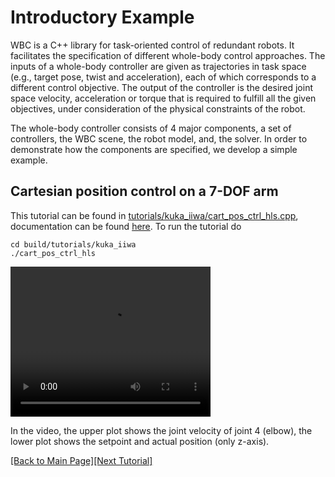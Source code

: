 # Introductory Example

WBC is a C++ library for task-oriented control of redundant robots. It facilitates the specification of different whole-body control approaches. The inputs of a whole-body controller are given as trajectories in task space (e.g., target pose, twist and acceleration), each of which corresponds to a different control objective. The output of the controller is the desired joint space velocity, acceleration or torque that is required to fulfill all the given objectives, under consideration of the physical constraints of the robot.

The whole-body controller consists of 4 major components, a set of controllers, the WBC scene, the robot model, and, the solver. 
In order to demonstrate how the components are specified, we develop a simple example.

## Cartesian position control on a 7-DOF arm

This tutorial can be found in [tutorials/kuka_iiwa/cart_pos_ctrl_hls.cpp](https://github.com/ARC-OPT/wbc/blob/master/tutorials/kuka_iiwa/cart_pos_ctrl_hls.cpp), documentation can be found [here](https://arc-opt.github.io/wbc/cart__pos__ctrl__hls_8cpp.html). To run the tutorial do
```
cd build/tutorials/kuka_iiwa
./cart_pos_ctrl_hls
```


<video width="320" height="240" controls>
   <source type="video/mp4"  src="https://raw.githubusercontent.com/ARC-OPT/ARC-OPT/master/videos/tutorial_01.mp4"/>
</video>


In the video, the upper plot shows the joint velocity of joint 4 (elbow), the lower plot shows the setpoint and actual position (only z-axis).

[[Back to Main Page]](https://arc-opt.github.io/Documentation)[[Next Tutorial]](https://arc-opt.github.io/Documentation/tutorials/vel_using_different_solver.html)
